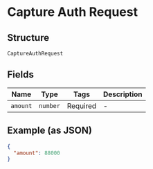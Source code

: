 
# Capture Auth Request

## Structure

`CaptureAuthRequest`

## Fields

| Name | Type | Tags | Description |
|  --- | --- | --- | --- |
| `amount` | `number` | Required | - |

## Example (as JSON)

```json
{
  "amount": 88000
}
```

